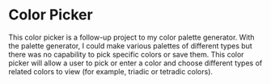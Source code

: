 # Color Picker

This color picker is a follow-up project to my color palette generator. With the palette generator, I could make various palettes of different types but there was no capability to pick specific colors or save them. This color picker will allow a user to pick or enter a color and choose different types of related colors to view (for example, triadic or tetradic colors).
